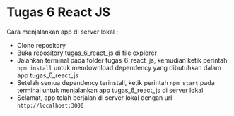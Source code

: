 # Tugas 6 React JS

Cara menjalankan app di server lokal :

- Clone repository
- Buka repository tugas_6_react_js di file explorer
- Jalankan terminal pada folder tugas_6_react_js, kemudian ketik perintah `npm install` untuk mendownload dependency yang dibutuhkan dalam app tugas_6_react_js
- Setelah semua dependency terinstall, ketik perintah `npm start` pada terminal untuk menjalankan app tugas_6_react_js di server lokal
- Selamat, app telah berjalan di server lokal dengan url `http://localhost:3000`
